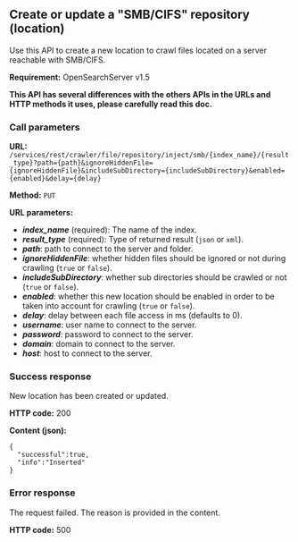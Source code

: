 ## Create or update a "SMB/CIFS" repository (location)

Use this API to create a new location to crawl files located on a server reachable with SMB/CIFS.

**Requirement:** OpenSearchServer v1.5

**This API has several differences with the others APIs in the URLs and HTTP methods it uses, please carefully read this doc.**

### Call parameters

**URL:** `/services/rest/crawler/file/repository/inject/smb/{index_name}/{result_type}?path={path}&ignoreHiddenFile={ignoreHiddenFile}&includeSubDirectory={includeSubDirectory}&enabled={enabled}&delay={delay}`

**Method:** ```PUT```

**URL parameters:**

- _**index_name**_ (required): The name of the index.
- _**result_type**_ (required): Type of returned result (`json` or `xml`).
- _**path**_: path to connect to the server and folder. 
- _**ignoreHiddenFile**_: whether hidden files should be ignored or not during crawling (`true` or `false`).
- _**includeSubDirectory**_: whether sub directories should be crawled or not (`true` or `false`).
- _**enabled**_: whether this new location should be enabled in order to be taken into account for crawling (`true` or `false`).
- _**delay**_: delay between each file access in ms (defaults to 0).
- _**username**_: user name to connect to the server.
- _**password**_: password to connect to the server.
- _**domain**_: domain to connect to the server.
- _**host**_: host to connect to the server.

### Success response
New location has been created or updated.

**HTTP code:**
200

**Content (json):**

    {
      "successful":true,
      "info":"Inserted"
    }

### Error response

The request failed. The reason is provided in the content.

**HTTP code:**
500
